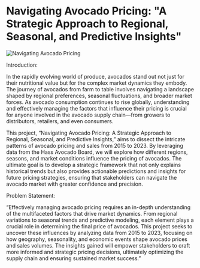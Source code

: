 
# Navigating Avocado Pricing: "A Strategic Approach to Regional, Seasonal, and Predictive Insights"
![Navigating Avocado Pricing](https://th.bing.com/th?id=OSK.HEROaePFcJLP6NaSP0ZRnHOcfsfFekcrq236K7X3Qz-k8ik&w=472&h=280&c=1&rs=2&o=6&dpr=1.3&pid=SANGAM)

Introduction:

In the rapidly evolving world of produce, avocados stand out not just for their nutritional value but for the complex market dynamics they embody. The journey of avocados from farm to table involves navigating a landscape shaped by regional preferences, seasonal fluctuations, and broader market forces. As avocado consumption continues to rise globally, understanding and effectively managing the factors that influence their pricing is crucial for anyone involved in the avocado supply chain—from growers to distributors, retailers, and even consumers.

This project, “Navigating Avocado Pricing: A Strategic Approach to Regional, Seasonal, and Predictive Insights,” aims to dissect the intricate patterns of avocado pricing and sales from 2015 to 2023. By leveraging data from the Hass Avocado Board, we will explore how different regions, seasons, and market conditions influence the pricing of avocados. The ultimate goal is to develop a strategic framework that not only explains historical trends but also provides actionable predictions and insights for future pricing strategies, ensuring that stakeholders can navigate the avocado market with greater confidence and precision.

Problem Statement:

“Effectively managing avocado pricing requires an in-depth understanding of the multifaceted factors that drive market dynamics. From regional variations to seasonal trends and predictive modeling, each element plays a crucial role in determining the final price of avocados. This project seeks to uncover these influences by analyzing data from 2015 to 2023, focusing on how geography, seasonality, and economic events shape avocado prices and sales volumes. The insights gained will empower stakeholders to craft more informed and strategic pricing decisions, ultimately optimizing the supply chain and ensuring sustained market success.”

